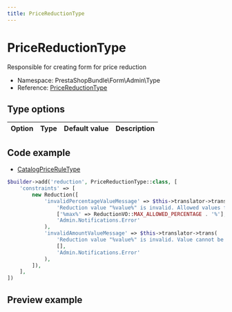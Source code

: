 ```yaml
---
title: PriceReductionType
---
```


# PriceReductionType

Responsible for creating form for price reduction

- Namespace: PrestaShopBundle\Form\Admin\Type
- Reference: [PriceReductionType](https://github.com/PrestaShop/PrestaShop/blob/8.0.x/src/PrestaShopBundle/Form/Admin/Type/PriceReductionType.php)

## Type options

| Option       | Type   | Default value                     | Description                                                                               |
| :----------- | :----- | :-------------------------------- | :---------------------------------------------------------------------------------------- |

## Code example

- [CatalogPriceRuleType](https://github.com/PrestaShop/PrestaShop/blob/8.0.x/src/PrestaShopBundle/Form/Admin/Sell/CatalogPriceRule/CatalogPriceRuleType.php#L190-L205)

```php
$builder->add('reduction', PriceReductionType::class, [
    'constraints' => [
        new Reduction([
            'invalidPercentageValueMessage' => $this->translator->trans(
                'Reduction value "%value%" is invalid. Allowed values from 0 to %max%',
                ['%max%' => ReductionVO::MAX_ALLOWED_PERCENTAGE . '%'],
                'Admin.Notifications.Error'
            ),
            'invalidAmountValueMessage' => $this->translator->trans(
                'Reduction value "%value%" is invalid. Value cannot be negative',
                [],
                'Admin.Notifications.Error'
            ),
        ]),
    ],
])
```

## Preview example

